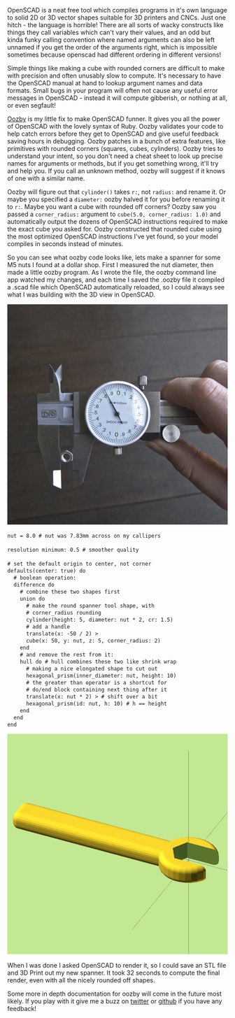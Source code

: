 OpenSCAD is a neat free tool which compiles programs in it's own language to solid 2D or 3D vector shapes suitable for 3D printers and CNCs. Just one hitch - the language is horrible! There are all sorts of wacky constructs like things they call variables which can't vary their values, and an odd but kinda funky calling convention where named arguments can also be left unnamed if you get the order of the arguments right, which is impossible sometimes because openscad had different ordering in different versions!

Simple things like making a cube with rounded corners are difficult to make with precision and often unusably slow to compute. It's necessary to have the OpenSCAD manual at hand to lookup argument names and data formats. Small bugs in your program will often not cause any useful error messages in OpenSCAD - instead it will compute gibberish, or nothing at all, or even segfault!

[Oozby](https://github.com/Bluebie/oozby) is my little fix to make OpenSCAD funner. It gives you all the power of OpenSCAD with the lovely syntax of Ruby. Oozby validates your code to help catch errors before they get to OpenSCAD and give useful feedback saving hours in debugging. Oozby patches in a bunch of extra features, like primitives with rounded corners (squares, cubes, cylinders). Oozby tries to understand your intent, so you don't need a cheat sheet to look up precise names for arguments or methods, but if you get something wrong, it'll try and help you. If you call an unknown method, oozby will suggest if it knows of one with a similar name.

Oozby will figure out that `cylinder()` takes `r:`, not `radius:` and rename it. Or maybe you specified a `diameter:` oozby halved it for you before renaming it to `r:`. Maybe you want a cube with rounded off corners? Oozby saw you passed a `corner_radius:` argument to `cube(5.0, corner_radius: 1.0)` and automatically output the dozens of OpenSCAD instructions required to make the exact cube you asked for. Oozby constructed that rounded cube using the most optimized OpenSCAD instructions I've yet found, so your model compiles in seconds instead of minutes.

So you can see what oozby code looks like, lets make a spanner for some M5 nuts I found at a dollar shop. First I measured the nut diameter, then made a little oozby program. As I wrote the file, the oozby command line app watched my changes, and each time I saved the .oozby file it compiled a .scad file which OpenSCAD automatically reloaded, so I could always see what I was building with the 3D view in OpenSCAD.

![Picture of nut being measured as 7.83 millimetres side to side (inradius) using grey metal callipers](assets/nut-measurement.jpg)

```
nut = 8.0 # nut was 7.83mm across on my callipers

resolution minimum: 0.5 # smoother quality

# set the default origin to center, not corner
defaults(center: true) do
  # boolean operation:
  difference do
    # combine these two shapes first
    union do
      # make the round spanner tool shape, with
      # corner_radius rounding
      cylinder(height: 5, diameter: nut * 2, cr: 1.5)
      # add a handle
      translate(x: -50 / 2) >
      cube(x: 50, y: nut, z: 5, corner_radius: 2)
    end
    # and remove the rest from it:
    hull do # hull combines these two like shrink wrap
      # making a nice elongated shape to cut out
      hexagonal_prism(inner_diameter: nut, height: 10)
      # the greater than operator is a shortcut for
      # do/end block containing next thing after it
      translate(x: nut * 2) > # shift over a bit
      hexagonal_prism(id: nut, h: 10) # h == height
    end
  end
end
```

![3D rendered spanner, yellow and green on pale yellow background](assets/spanner-render.png)

When I was done I asked OpenSCAD to render it, so I could save an STL file and 3D Print out my new spanner. It took 32 seconds to compute the final render, even with all the nicely rounded off shapes.

Some more in depth documentation for oozby will come in the future most likely. If you play with it give me a buzz on [twitter](https://twitter.com/Bluebie) or [github](https://github.com/Bluebie/oozby/issues) if you have any feedback!